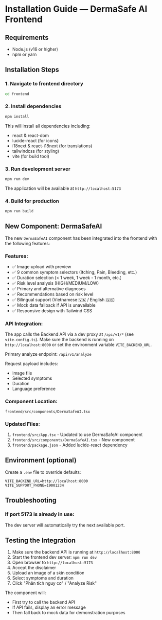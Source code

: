 # Installation Guide — DermaSafe AI Frontend

## Requirements
- Node.js (v16 or higher)
- npm or yarn

## Installation Steps

### 1. Navigate to frontend directory
```bash
cd frontend
```

### 2. Install dependencies
```bash
npm install
```

This will install all dependencies including:
- react & react-dom
- lucide-react (for icons)
- i18next & react-i18next (for translations)
- tailwindcss (for styling)
- vite (for build tool)

### 3. Run development server
```bash
npm run dev
```

The application will be available at `http://localhost:5173`

### 4. Build for production
```bash
npm run build
```

## New Component: DermaSafeAI

The new `DermaSafeAI` component has been integrated into the frontend with the following features:

### Features:
- ✅ Image upload with preview
- ✅ 9 common symptom selectors (Itching, Pain, Bleeding, etc.)
- ✅ Duration selection (< 1 week, 1 week - 1 month, etc.)
- ✅ Risk level analysis (HIGH/MEDIUM/LOW)
- ✅ Primary and alternative diagnoses
- ✅ Recommendations based on risk level
- ✅ Bilingual support (Vietnamese 🇻🇳 / English 🇬🇧)
- ✅ Mock data fallback if API is unavailable
- ✅ Responsive design with Tailwind CSS

### API Integration:
The app calls the Backend API via a dev proxy at `/api/v1/*` (see `vite.config.ts`). Make sure the backend is running on `http://localhost:8000` or set the environment variable `VITE_BACKEND_URL`.

Primary analyze endpoint: `/api/v1/analyze`

Request payload includes:
- Image file
- Selected symptoms
- Duration
- Language preference

### Component Location:
```
frontend/src/components/DermaSafeAI.tsx
```

### Updated Files:
1. `frontend/src/App.tsx` - Updated to use DermaSafeAI component
2. `frontend/src/components/DermaSafeAI.tsx` - New component
3. `frontend/package.json` - Added lucide-react dependency

## Environment (optional)

Create a `.env` file to override defaults:
```
VITE_BACKEND_URL=http://localhost:8000
VITE_SUPPORT_PHONE=19001234
```

## Troubleshooting

### If port 5173 is already in use:
The dev server will automatically try the next available port.

## Testing the Integration

1. Make sure the backend API is running at `http://localhost:8000`
2. Start the frontend dev server: `npm run dev`
3. Open browser to `http://localhost:5173`
4. Accept the disclaimer
5. Upload an image of a skin condition
6. Select symptoms and duration
7. Click "Phân tích nguy cơ" / "Analyze Risk"

The component will:
- First try to call the backend API
- If API fails, display an error message
- Then fall back to mock data for demonstration purposes

